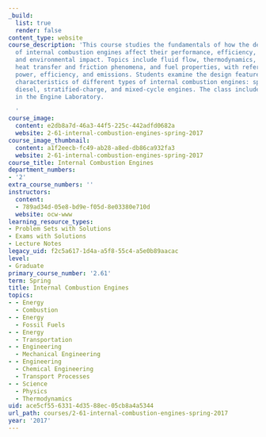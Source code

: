 ```yaml
---
_build:
  list: true
  render: false
content_type: website
course_description: 'This course studies the fundamentals of how the design and operation
  of internal combustion engines affect their performance, efficiency, fuel requirements,
  and environmental impact. Topics include fluid flow, thermodynamics, combustion,
  heat transfer and friction phenomena, and fuel properties, with reference to engine
  power, efficiency, and emissions. Students examine the design features and operating
  characteristics of different types of internal combustion engines: spark-ignition,
  diesel, stratified-charge, and mixed-cycle engines. The class includes lab project
  in the Engine Laboratory.

  '
course_image:
  content: e2db8a7d-46a3-44f5-225c-442adfd0682a
  website: 2-61-internal-combustion-engines-spring-2017
course_image_thumbnail:
  content: a1f2eecb-fc49-ab28-a8ed-db86ca932fa3
  website: 2-61-internal-combustion-engines-spring-2017
course_title: Internal Combustion Engines
department_numbers:
- '2'
extra_course_numbers: ''
instructors:
  content:
  - 789ad34d-05e8-bd9e-f05d-8e03380e710d
  website: ocw-www
learning_resource_types:
- Problem Sets with Solutions
- Exams with Solutions
- Lecture Notes
legacy_uid: f2c5a617-1d4a-a5f8-55c4-a5e0b89aacac
level:
- Graduate
primary_course_number: '2.61'
term: Spring
title: Internal Combustion Engines
topics:
- - Energy
  - Combustion
- - Energy
  - Fossil Fuels
- - Energy
  - Transportation
- - Engineering
  - Mechanical Engineering
- - Engineering
  - Chemical Engineering
  - Transport Processes
- - Science
  - Physics
  - Thermodynamics
uid: ace5cf55-6331-4d35-88ec-05cb8a4a5344
url_path: courses/2-61-internal-combustion-engines-spring-2017
year: '2017'
---
```

